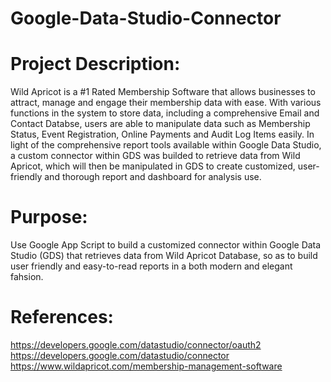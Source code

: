 # Google-Data-Studio-Connector
# Project Description:
  Wild Apricot is a #1 Rated Membership Software that allows businesses to attract, manage and engage their membership data with ease. With various functions in the system to store data, including a comprehensive Email and Contact Databse, users are able to manipulate data such as Membership Status, Event Registration, Online Payments and Audit Log Items easily. In light of the comprehensive report tools available within Google Data Studio, a custom connector within GDS was builded to retrieve data from Wild Apricot, which will then be manipulated in GDS to create customized, user-friendly and thorough report and dashboard for analysis use.
# Purpose:
  Use Google App Script to build a customized connector within Google Data Studio (GDS) that retrieves data from Wild Apricot Database, so as to build user friendly and easy-to-read reports in a both modern and elegant fahsion.
# References:
  https://developers.google.com/datastudio/connector/oauth2  
  https://developers.google.com/datastudio/connector  
  https://www.wildapricot.com/membership-management-software
  
